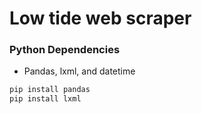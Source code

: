 # Low tide web scraper

### Python Dependencies
- Pandas, lxml, and datetime

```python
pip install pandas
pip install lxml
```
